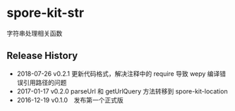 # spore-kit-str

字符串处理相关函数

## Release History

* 2018-07-26 v0.2.1 更新代码格式，解决注释中的 require 导致 wepy 编译错误引用路径的问题
* 2017-01-17 v0.2.0 parseUrl 和 getUrlQuery 方法转移到 spore-kit-location
* 2016-12-19 v0.1.0 发布第一个正式版
